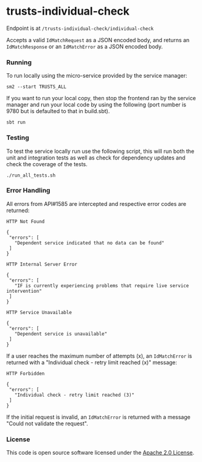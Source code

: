 
# trusts-individual-check

Endpoint is at `/trusts-individual-check/individual-check`

Accepts a valid `IdMatchRequest` as a JSON encoded body, and returns an `IdMatchResponse` or an `IdMatchError` as a JSON encoded body.

### Running

To run locally using the micro-service provided by the service manager:

```
sm2 --start TRUSTS_ALL
```

If you want to run your local copy, then stop the frontend ran by the service manager and run your local code by using the following (port number is 9780 but is defaulted to that in build.sbt).

`sbt run`

### Testing
To test the service locally run use the following script, this will run both the unit and integration tests as well as check for dependency updates and check the coverage of the tests.

`./run_all_tests.sh`

### Error Handling

All errors from API#1585 are intercepted and respective error codes are returned:

```
HTTP Not Found

{
 "errors": [
   "Dependent service indicated that no data can be found"
 ]
}
```

```
HTTP Internal Server Error

{
 "errors": [
   "IF is currently experiencing problems that require live service intervention"
 ]
}
```

```
HTTP Service Unavailable

{
 "errors": [
   "Dependent service is unavailable"
 ]
}
```


If a user reaches the maximum number of attempts (x), an `IdMatchError` is returned with a "Individual check - retry limit reached (x)" message:

```
HTTP Forbidden

{
 "errors": [
   "Individual check - retry limit reached (3)"
 ]
}
```

If the initial request is invalid, an `IdMatchError` is returned with a message "Could not validate the request".

### License

This code is open source software licensed under the [Apache 2.0 License]("http://www.apache.org/licenses/LICENSE-2.0.html").

